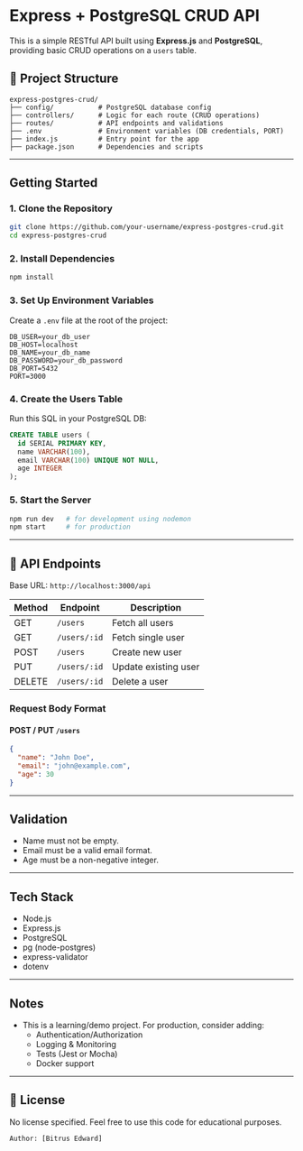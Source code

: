 # Express + PostgreSQL CRUD API

This is a simple RESTful API built using **Express.js** and **PostgreSQL**, providing basic CRUD operations on a `users` table.

## 📁 Project Structure

```
express-postgres-crud/
├── config/           # PostgreSQL database config
├── controllers/      # Logic for each route (CRUD operations)
├── routes/           # API endpoints and validations
├── .env              # Environment variables (DB credentials, PORT)
├── index.js          # Entry point for the app
├── package.json      # Dependencies and scripts
```

---

## Getting Started

### 1. Clone the Repository
```bash
git clone https://github.com/your-username/express-postgres-crud.git
cd express-postgres-crud
```

### 2. Install Dependencies
```bash
npm install
```

### 3. Set Up Environment Variables

Create a `.env` file at the root of the project:

```env
DB_USER=your_db_user
DB_HOST=localhost
DB_NAME=your_db_name
DB_PASSWORD=your_db_password
DB_PORT=5432
PORT=3000
```

### 4. Create the Users Table

Run this SQL in your PostgreSQL DB:
```sql
CREATE TABLE users (
  id SERIAL PRIMARY KEY,
  name VARCHAR(100),
  email VARCHAR(100) UNIQUE NOT NULL,
  age INTEGER
);
```

### 5. Start the Server
```bash
npm run dev   # for development using nodemon
npm start     # for production
```

---

## 🔌 API Endpoints

Base URL: `http://localhost:3000/api`

| Method | Endpoint         | Description           |
|--------|------------------|-----------------------|
| GET    | `/users`         | Fetch all users       |
| GET    | `/users/:id`     | Fetch single user     |
| POST   | `/users`         | Create new user       |
| PUT    | `/users/:id`     | Update existing user  |
| DELETE | `/users/:id`     | Delete a user         |

### Request Body Format

#### POST / PUT `/users`
```json
{
  "name": "John Doe",
  "email": "john@example.com",
  "age": 30
}
```

---

## Validation

- Name must not be empty.
- Email must be a valid email format.
- Age must be a non-negative integer.

---

## Tech Stack

- Node.js
- Express.js
- PostgreSQL
- pg (node-postgres)
- express-validator
- dotenv

---

## Notes

- This is a learning/demo project. For production, consider adding:
  - Authentication/Authorization
  - Logging & Monitoring
  - Tests (Jest or Mocha)
  - Docker support

---

## 📄 License

No license specified. Feel free to use this code for educational purposes.
```
Author: [Bitrus Edward]
